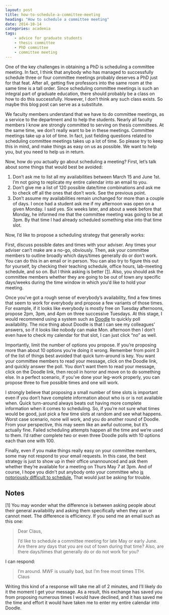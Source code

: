 ```yaml
---
layout: post
title: how-to-schedule-a-committee-meeting
heading: "How to schedule a committee meeting"
date: 2014-10-14
categories: academia
tags:
    - advice for graduate students
    - thesis committee
    - PhD committee
    - committee meeting
---
```

One of the key challenges in obtaining a PhD is scheduling a committee meeting. In fact, I think that anybody who has managed to successfully schedule three or four committee meetings probably deserves a PhD just for that feat. After all, getting five professors into the same room at the same time is a tall order. Since scheduling committee meetings is such an integral part of graduate education, there should probably be a class on how to do this successfully. However, I don’t think any such class exists. So maybe this blog post can serve as a substitute.

<!--more-->

We faculty members understand that we have to do committee meetings, as a service to the department and to help the students. Nearly all faculty members I know are strongly committed to serving on thesis committees. At the same time, we don’t really want to be in these meetings. Committee meetings take up a lot of time. In fact, just fielding questions related to scheduling committee meetings takes up a lot of time. So please try to keep this in mind, and make things as easy on us as possible. We want to help you, but you need to help us in return.

Now, how do you actually go about scheduling a meeting? First, let’s talk about some things that would best be avoided:

1. Don’t ask me to list all my availabilities between March 15 and June 1st. I’m not going to replicate my entire calendar into an email to you.
2. Don’t give me a list of 120 possible date/time combinations and ask me to check off all the ones that don’t work. See the previous point.
3. Don’t assume my availabilities remain unchanged for more than a couple of days. I once had a student ask me if my afternoon was open on a given Monday. I said yes. Six weeks later, and about a week before that Monday, he informed me that the committee meeting was going to be at 3pm. By that time I had already scheduled something else into that time slot.

Now, I’d like to propose a scheduling strategy that generally works:

First, discuss possible dates and times with your adviser. Any times your adviser can’t make are a no-go, obviously. Then, ask your committee members to outline broadly which days/times generally do or don’t work. You can do this in an email or in person. You can also try to figure this out for yourself, by checking their teaching schedule, office hours, lab-meeting schedule, and so on. But I think asking is better [[1]](#note1). Also, you should ask the committee members whether they are going to be out of town any specific days/weeks during the time window in which you’d like to hold your meeting.

Once you’ve got a rough sense of everybody’s availability, find a few times that seem to work for everybody and propose a few variants of those times. For example, if it looks like everybody is mostly free on Tuesday afternoons, propose 2pm, 3pm, and 4pm on three successive Tuesdays. At this stage, I would recommend using a system such as [Doodle](http://doodle.com/) to quickly poll availability. The nice thing about Doodle is that I can see my colleagues’ answers, so if it looks like nobody can make Mon. afternoon then I don’t even have to check my calendar for that slot, I can just click “no” as well.

Importantly, limit the number of options you propose. If you’re proposing more than about 10 options you’re doing it wrong. Remember from point 3 of the list of things best avoided that quick turn-around is key. You want your committee members to read your message, click on the Doodle link, and quickly answer the poll. You don’t want them to read your message, click on the Doodle link, then recoil in horror and move on to do something else. In a perfect scenario, if you’ve done your leg-work properly, you can propose three to five possible times and one will work.

I strongly believe that proposing a small number of time slots is important even if you don’t have complete  information about who is or is not available when. Quick turn-around always beats out having more complete information when it comes to scheduling. So, if you’re not sure what times would be good, just pick a few time slots at random and see what happens. Worst case scenario, none will work, and you do another round of Doodle.  From your perspective, this may seem like an awful outcome, but it’s actually fine. Failed scheduling attempts happen all the time and we’re used to them. I’d rather complete two or even three Doodle polls with 10 options each than one with 100.

Finally, even if you make things really easy on your committee members, some may not respond to your email requests. In this case, the best strategy is just to show up in their office unannounced and ask them whether they’re available for a meeting on Thurs May 7 at 3pm. And of course, I hope you didn't put anybody onto your committee who [is notoriously difficult to schedule.](/blog/2014/1/26/how-to-pick-a-thesis-committee) That would just be asking for trouble.

## Notes
[1]<a id="note1"></a> You may wonder what the difference is between asking people about their general availability and asking them specifically when they can or cannot meet. The difference is efficiency. If you send me an email such as this one:

> Dear Claus,  
>  
> I’d like to schedule a committee meeting for late May or early June. Are there any days that you are out of town during that time? Also, are there days/times that generally do or do not work for you?

I can respond:

> I’m around. MWF is usually bad, but I’m free most times TTH.  
> Claus

Writing this kind of a response will take me all of 2 minutes, and I’ll likely do it the moment I get your message. As a result, this exchange has saved you from proposing numerous times I would have declined, and it has saved me the time and effort it would have taken me to enter my entire calendar into Doodle.
